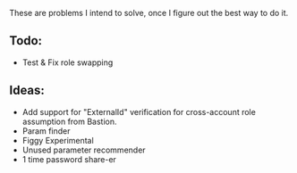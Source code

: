 These are problems I intend to solve, once I figure out the best way to do it.

## Todo:
- Test & Fix role swapping

## Ideas:
- Add support for "ExternalId" verification for cross-account role assumption from Bastion.
- Param finder
- Figgy Experimental
- Unused parameter recommender
- 1 time password share-er